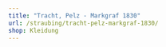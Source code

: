 ```yaml
---
title: "Tracht, Pelz - Markgraf 1830"
url: /straubing/tracht-pelz-markgraf-1830/
shop: Kleidung
---
```

